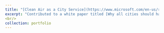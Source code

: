 ```yaml
---
title: "[Clean Air as a City Service](https://www.microsoft.com/en-us/research/group/urban-innovation/articles/why-all-cities-should-have-clean-air-as-a-city-service/)"
excerpt: "Contributed to a white paper titled [Why all cities should have 'Clean Air as a City Service'](https://www.microsoft.com/en-us/research/uploads/prod/2020/09/Science-of-Air-Quality_Final.pdf) that makes the case for cities to make air quality data available and to provide Clean Air as a service. The paper was written as a part of the [Urban Futures Workshop 2020](https://www.microsoft.com/en-us/research/uploads/prod/2020/09/Science-of-Air-Quality_Final.pdf) hosted by Microsoft."
<br/>
collection: portfolio
---
```



